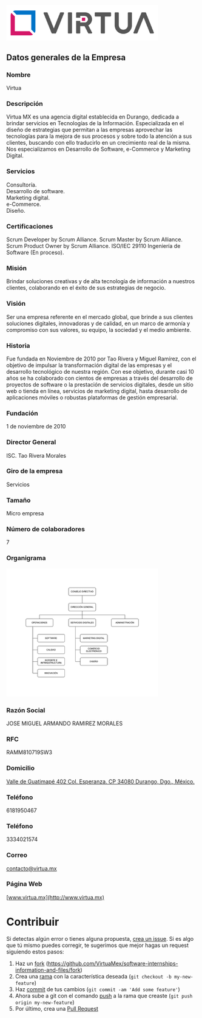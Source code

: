 ###
<img src="./LOGO.png" width="400">

## Datos generales de la Empresa

### Nombre 
Virtua

### Descripción
Virtua MX es una agencia digital establecida en Durango, dedicada a brindar servicios en Tecnologías de la Información. Especializada en el diseño de estrategias que permitan a las empresas aprovechar las tecnologías para la mejora de sus procesos y sobre todo la atención a sus clientes, buscando con ello traducirlo en un crecimiento real de la misma. Nos especializamos en Desarrollo de Software, e-Commerce y Marketing Digital.

### Servicios
Consultoría.  
Desarrollo de software.  
Marketing digital.  
e-Commerce.  
Diseño. 

### Certificaciones
Scrum Developer by Scrum Alliance. 
Scrum Master by Scrum Alliance. 
Scrum Product Owner by Scrum Alliance. 
ISO/IEC 29110 Ingeniería de Software (En proceso). 

### Misión
Brindar soluciones creativas y de alta tecnología de información a nuestros clientes, colaborando en el éxito de sus estrategias de negocio.

### Visión
Ser una empresa referente en el mercado global, que brinde a sus clientes soluciones digitales, innovadoras y de calidad, en un marco de armonía y compromiso con sus valores, su equipo, la sociedad y el medio ambiente.

### Historia
Fue fundada en Noviembre de 2010 por Tao Rivera y Miguel Ramírez, con el objetivo de impulsar la transformación digital de las empresas y el desarrollo tecnológico de nuestra región. Con ese objetivo, durante casi 10 años se ha colaborado con cientos de empresas a través del desarrollo de proyectos de software o la prestación de servicios digitales, desde un sitio web o tienda en línea, servicios de marketing digital, hasta desarrollo de aplicaciones móviles o robustas plataformas de gestión empresarial.

### Fundación
1 de noviembre de 2010

### Director General
ISC. Tao Rivera Morales

### Giro de la empresa
Servicios

### Tamaño
Micro empresa

### Número de colaboradores
7 

### Organigrama
<img src="./Organigrama-2020.png" width="400">

### Razón Social
JOSE MIGUEL ARMANDO RAMIREZ MORALES

### RFC
RAMM810719SW3

### Domicilio
[Valle de Guatimapé 402 Col. Esperanza. CP 34080 Durango, Dgo., México.](https://www.google.com.mx/maps/place/VirtuaMX/@24.0340039,-104.6518873,15z/data=!4m5!3m4!1s0x0:0x38b38a4e1dd0ff91!8m2!3d24.0340039!4d-104.6518873?sa=X&ved=0ahUKEwji3-6Fl6fZAhUB_2MKHU-jAqEQ_BIIgQEwDg)

### Teléfono
6181950467

### Teléfono
3334021574

### Correo
contacto@virtua.mx

### Página Web
[www.virtua.mx](http://www.virtua.mx)





# Contribuir

Si detectas algún error o tienes alguna propuesta, [crea un issue](https://github.com/VirtuaMex/software-internships-information-and-files/issues/new). Si es algo que tú mismo puedes corregir, te sugerimos que mejor hagas un request siguiendo estos pasos:

1. Haz un [fork](https://help.github.com/articles/fork-a-repo) (https://github.com/VirtuaMex/software-internships-information-and-files/fork)
2. Crea una [rama](https://git-scm.com/book/en/v2/Git-Branching-Branches-in-a-Nutshell) con la característica deseada (`git checkout -b my-new-feature`)
3. Haz [commit](https://git-scm.com/book/en/v2/Git-Basics-Recording-Changes-to-the-Repository#_committing_changes) de tus cambios (`git commit -am 'Add some feature'`)
4. Ahora sube a git con el comando [push](https://git-scm.com/book/en/v2/Git-Basics-Working-with-Remotes#_pushing_remotes) a la rama que creaste (`git push origin my-new-feature`)
5. Por último, crea una [Pull Request](https://help.github.com/articles/about-pull-requests/)
